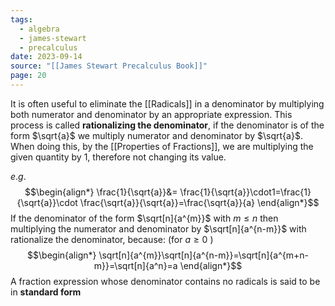 ```yaml
---
tags:
  - algebra
  - james-stewart
  - precalculus
date: 2023-09-14
source: "[[James Stewart Precalculus Book]]"
page: 20
---
```

It is often useful to eliminate the [[Radicals]] in a denominator by multiplying both numerator and denominator by an appropriate expression. This process is called **rationalizing the denominator**, if the denominator is of the form $\sqrt{a}$ we multiply numerator and denominator by $\sqrt{a}$. When doing this, by the [[Properties of Fractions]], we are multiplying the given quantity by 1, therefore not changing its value.

$e.g.$
$$\begin{align*}
\frac{1}{\sqrt{a}}&= \frac{1}{\sqrt{a}}\cdot1=\frac{1}{\sqrt{a}}\cdot \frac{\sqrt{a}}{\sqrt{a}}=\frac{\sqrt{a}}{a}
\end{align*}$$
If the denominator of the form $\sqrt[n]{a^{m}}$ with $m \le n$ then multiplying the numerator and denominator by $\sqrt[n]{a^{n-m}}$ with rationalize the denominator, because: (for $a\ge0$ )
$$\begin{align*}
\sqrt[n]{a^{m}}\sqrt[n]{a^{n-m}}=\sqrt[n]{a^{m+n-m}}=\sqrt[n]{a^n}=a
\end{align*}$$
A fraction expression whose denominator contains no radicals is said to be in **standard form**

